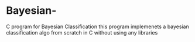 # Bayesian-
C program for Bayesian Classification
this program implemenets a bayesian classification algo from scratch in C without using any libraries
